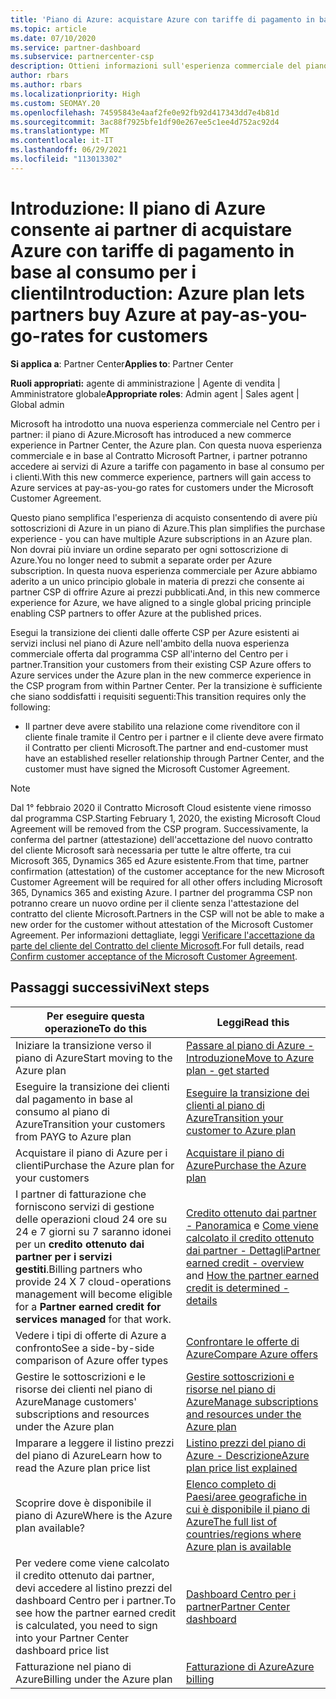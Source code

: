 ```yaml
---
title: 'Piano di Azure: acquistare Azure con tariffe di pagamento in base al consumo'
ms.topic: article
ms.date: 07/10/2020
ms.service: partner-dashboard
ms.subservice: partnercenter-csp
description: Ottieni informazioni sull'esperienza commerciale del piano di Azure per acquistare servizi di Azure con tariffe con pagamento in base al consumo per i clienti. Sono disponibili anche informazioni sui nuovi requisiti di sicurezza.
author: rbars
ms.author: rbars
ms.localizationpriority: High
ms.custom: SEOMAY.20
ms.openlocfilehash: 74595843e4aaf2fe0e92fb92d417343dd7e4b81d
ms.sourcegitcommit: 3ac88f7925bfe1df90e267ee5c1ee4d752ac92d4
ms.translationtype: MT
ms.contentlocale: it-IT
ms.lasthandoff: 06/29/2021
ms.locfileid: "113013302"
---
```

# <a name="introduction-azure-plan-lets-partners-buy-azure-at-pay-as-you-go-rates-for-customers"></a><span data-ttu-id="ce439-104">Introduzione: Il piano di Azure consente ai partner di acquistare Azure con tariffe di pagamento in base al consumo per i clienti</span><span class="sxs-lookup"><span data-stu-id="ce439-104">Introduction: Azure plan lets partners buy Azure at pay-as-you-go-rates for customers</span></span>

<span data-ttu-id="ce439-105">**Si applica a**: Partner Center</span><span class="sxs-lookup"><span data-stu-id="ce439-105">**Applies to**: Partner Center</span></span>

<span data-ttu-id="ce439-106">**Ruoli appropriati:** agente di amministrazione | Agente di vendita | Amministratore globale</span><span class="sxs-lookup"><span data-stu-id="ce439-106">**Appropriate roles**: Admin agent | Sales agent | Global admin</span></span>

<span data-ttu-id="ce439-107">Microsoft ha introdotto una nuova esperienza commerciale nel Centro per i partner: il piano di Azure.</span><span class="sxs-lookup"><span data-stu-id="ce439-107">Microsoft has introduced a new commerce experience in Partner Center, the Azure plan.</span></span>  <span data-ttu-id="ce439-108">Con questa nuova esperienza commerciale e in base al Contratto Microsoft Partner, i partner potranno accedere ai servizi di Azure a tariffe con pagamento in base al consumo per i clienti.</span><span class="sxs-lookup"><span data-stu-id="ce439-108">With this new commerce experience, partners will gain access to Azure services at pay-as-you-go rates for customers under the Microsoft Customer Agreement.</span></span>

<span data-ttu-id="ce439-109">Questo piano semplifica l'esperienza di acquisto consentendo di avere più sottoscrizioni di Azure in un piano di Azure.</span><span class="sxs-lookup"><span data-stu-id="ce439-109">This plan simplifies the purchase experience - you can have multiple Azure subscriptions in an Azure plan.</span></span> <span data-ttu-id="ce439-110">Non dovrai più inviare un ordine separato per ogni sottoscrizione di Azure.</span><span class="sxs-lookup"><span data-stu-id="ce439-110">You no longer need to submit a separate order per Azure subscription.</span></span> <span data-ttu-id="ce439-111">In questa nuova esperienza commerciale per Azure abbiamo aderito a un unico principio globale in materia di prezzi che consente ai partner CSP di offrire Azure ai prezzi pubblicati.</span><span class="sxs-lookup"><span data-stu-id="ce439-111">And, in this new commerce experience for Azure, we have aligned to a single global pricing principle enabling CSP partners to offer Azure at the published prices.</span></span>

<span data-ttu-id="ce439-112">Esegui la transizione dei clienti dalle offerte CSP per Azure esistenti ai servizi inclusi nel piano di Azure nell'ambito della nuova esperienza commerciale offerta dal programma CSP all'interno del Centro per i partner.</span><span class="sxs-lookup"><span data-stu-id="ce439-112">Transition your customers from their existing CSP Azure offers to Azure services under the Azure plan in the new commerce experience in the CSP program from within Partner Center.</span></span> <span data-ttu-id="ce439-113">Per la transizione è sufficiente che siano soddisfatti i requisiti seguenti:</span><span class="sxs-lookup"><span data-stu-id="ce439-113">This transition requires only the following:</span></span>

- <span data-ttu-id="ce439-114">Il partner deve avere stabilito una relazione come rivenditore con il cliente finale tramite il Centro per i partner e il cliente deve avere firmato il Contratto per clienti Microsoft.</span><span class="sxs-lookup"><span data-stu-id="ce439-114">The partner and end-customer must have an established reseller relationship through Partner Center, and the customer must have signed the Microsoft Customer Agreement.</span></span>

>[!Note]
><span data-ttu-id="ce439-115">Dal 1° febbraio 2020 il Contratto Microsoft Cloud esistente viene rimosso dal programma CSP.</span><span class="sxs-lookup"><span data-stu-id="ce439-115">Starting February 1, 2020, the existing Microsoft Cloud Agreement will be removed from the CSP program.</span></span> <span data-ttu-id="ce439-116">Successivamente, la conferma del partner (attestazione) dell'accettazione del nuovo contratto del cliente Microsoft sarà necessaria per tutte le altre offerte, tra cui Microsoft 365, Dynamics 365 ed Azure esistente.</span><span class="sxs-lookup"><span data-stu-id="ce439-116">From that time, partner confirmation (attestation) of the customer acceptance for the new Microsoft Customer Agreement will be required for all other offers including Microsoft 365, Dynamics 365 and existing Azure.</span></span> <span data-ttu-id="ce439-117">I partner del programma CSP non potranno creare un nuovo ordine per il cliente senza l'attestazione del contratto del cliente Microsoft.</span><span class="sxs-lookup"><span data-stu-id="ce439-117">Partners in the CSP will not be able to make a new order for the customer without attestation of the Microsoft Customer Agreement.</span></span> <span data-ttu-id="ce439-118">Per informazioni dettagliate, leggi [Verificare l'accettazione da parte del cliente del Contratto del cliente Microsoft](confirm-customer-agreement.md).</span><span class="sxs-lookup"><span data-stu-id="ce439-118">For full details, read [Confirm customer acceptance of the Microsoft Customer Agreement](confirm-customer-agreement.md).</span></span>


## <a name="next-steps"></a><span data-ttu-id="ce439-119">Passaggi successivi</span><span class="sxs-lookup"><span data-stu-id="ce439-119">Next steps</span></span>

|<span data-ttu-id="ce439-120">**Per eseguire questa operazione**</span><span class="sxs-lookup"><span data-stu-id="ce439-120">**To do this**</span></span>   |<span data-ttu-id="ce439-121">**Leggi**</span><span class="sxs-lookup"><span data-stu-id="ce439-121">**Read this**</span></span>   |
|------------------|---------------------|
|<span data-ttu-id="ce439-122">Iniziare la transizione verso il piano di Azure</span><span class="sxs-lookup"><span data-stu-id="ce439-122">Start moving to the Azure plan</span></span>|[<span data-ttu-id="ce439-123">Passare al piano di Azure - Introduzione</span><span class="sxs-lookup"><span data-stu-id="ce439-123">Move to Azure plan - get started</span></span>](azure-plan-get-started.md)
|<span data-ttu-id="ce439-124">Eseguire la transizione dei clienti dal pagamento in base al consumo al piano di Azure</span><span class="sxs-lookup"><span data-stu-id="ce439-124">Transition your customers from PAYG to Azure plan</span></span>|[<span data-ttu-id="ce439-125">Eseguire la transizione dei clienti al piano di Azure</span><span class="sxs-lookup"><span data-stu-id="ce439-125">Transition your customer to Azure plan</span></span>](azure-plan-transition.md)|
|<span data-ttu-id="ce439-126">Acquistare il piano di Azure per i clienti</span><span class="sxs-lookup"><span data-stu-id="ce439-126">Purchase the Azure plan for your customers</span></span>|[<span data-ttu-id="ce439-127">Acquistare il piano di Azure</span><span class="sxs-lookup"><span data-stu-id="ce439-127">Purchase the Azure plan</span></span>](purchase-azure-plan.md)|
|<span data-ttu-id="ce439-128">I partner di fatturazione che forniscono servizi di gestione delle operazioni cloud 24 ore su 24 e 7 giorni su 7 saranno idonei per un **credito ottenuto dai partner per i servizi gestiti**.</span><span class="sxs-lookup"><span data-stu-id="ce439-128">Billing partners who provide 24 X 7 cloud-operations management will become eligible for a **Partner earned credit for services managed** for that work.</span></span>|<span data-ttu-id="ce439-129">[Credito ottenuto dai partner - Panoramica](partner-earned-credit.md) e [Come viene calcolato il credito ottenuto dai partner - Dettagli](partner-earned-credit-explanation.md)</span><span class="sxs-lookup"><span data-stu-id="ce439-129">[Partner earned credit - overview](partner-earned-credit.md) and [How the partner earned credit is determined - details](partner-earned-credit-explanation.md)</span></span>|
|<span data-ttu-id="ce439-130">Vedere i tipi di offerte di Azure a confronto</span><span class="sxs-lookup"><span data-stu-id="ce439-130">See a side-by-side comparison of Azure offer types</span></span>|[<span data-ttu-id="ce439-131">Confrontare le offerte di Azure</span><span class="sxs-lookup"><span data-stu-id="ce439-131">Compare Azure offers</span></span>](compare-azure-offers.md)|
|<span data-ttu-id="ce439-132">Gestire le sottoscrizioni e le risorse dei clienti nel piano di Azure</span><span class="sxs-lookup"><span data-stu-id="ce439-132">Manage customers' subscriptions and resources under the Azure plan</span></span>|[<span data-ttu-id="ce439-133">Gestire sottoscrizioni e risorse nel piano di Azure</span><span class="sxs-lookup"><span data-stu-id="ce439-133">Manage subscriptions and resources under the Azure plan</span></span>](azure-plan-manage.md)|
|<span data-ttu-id="ce439-134">Imparare a leggere il listino prezzi del piano di Azure</span><span class="sxs-lookup"><span data-stu-id="ce439-134">Learn how to read the Azure plan price list</span></span>   |[<span data-ttu-id="ce439-135">Listino prezzi del piano di Azure - Descrizione</span><span class="sxs-lookup"><span data-stu-id="ce439-135">Azure plan price list explained</span></span>](azure-plan-price-list.md)|
|<span data-ttu-id="ce439-136">Scoprire dove è disponibile il piano di Azure</span><span class="sxs-lookup"><span data-stu-id="ce439-136">Where is the Azure plan available?</span></span>|[<span data-ttu-id="ce439-137">Elenco completo di Paesi/aree geografiche in cui è disponibile il piano di Azure</span><span class="sxs-lookup"><span data-stu-id="ce439-137">The full list of countries/regions where Azure plan is available</span></span>](https://query.prod.cms.rt.microsoft.com/cms/api/am/binary/RE3QN0x)
|<span data-ttu-id="ce439-138">Per vedere come viene calcolato il credito ottenuto dai partner, devi accedere al listino prezzi del dashboard Centro per i partner.</span><span class="sxs-lookup"><span data-stu-id="ce439-138">To see how the partner earned credit is calculated, you need to sign into your Partner Center dashboard price list</span></span>|[<span data-ttu-id="ce439-139">Dashboard Centro per i partner</span><span class="sxs-lookup"><span data-stu-id="ce439-139">Partner Center dashboard</span></span>](https://partner.microsoft.com/dashboard/home)|
|<span data-ttu-id="ce439-140">Fatturazione nel piano di Azure</span><span class="sxs-lookup"><span data-stu-id="ce439-140">Billing under the Azure plan</span></span>|[<span data-ttu-id="ce439-141">Fatturazione di Azure</span><span class="sxs-lookup"><span data-stu-id="ce439-141">Azure billing</span></span>](azure-plan-billing.md)|

